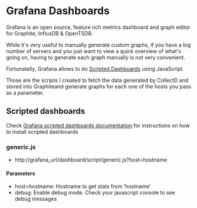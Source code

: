 # Grafana Dashboards

Grafana is an open source, feature rich metrics dashboard and graph editor for Graphite, InfluxDB & OpenTSDB.

While it's very useful to manually generate custom graphs, if you have a big number of servers and you just want to view a quick overview of what's going on, having to generate each graph manually is not very convenient.

Fortunatelly, Grafana allows to do [Scripted Dashboards](http://docs.grafana.org/reference/scripting/) using JavaScript.

Those are the scripts I created to fetch the data generated by CollectD and stored into Graphiteand generate graphs for each one of the hosts you pass as a parameter.

## Scripted dashboards

Check [Grafana scripted dashboards documentation](http://docs.grafana.org/reference/scripting/) for instructions on how to install scripted dashboards

### generic.js

* http://grafana_url/dashboard/script/generic.js?host=hostname

#### Parameters

* host=hostname: Hostname to get stats from 'hostname'
* debug: Enable debug mode. Check your javascript console to see debug messages
